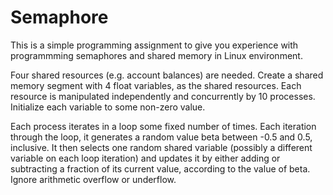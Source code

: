 # Semaphore

This is a simple programming assignment to give you experience with programmming semaphores and shared memory in Linux environment.

Four shared resources (e.g. account balances) are needed. Create a shared memory segment with 4 float variables, as the shared resources. Each resource is manipulated independently and concurrently by 10 processes. Initialize each variable to some non-zero value.

Each process iterates in a loop some fixed number of times. Each iteration through the loop, it generates a random value beta between -0.5 and 0.5, inclusive. It then selects one random shared variable (possibly a different variable on each loop iteration) and updates it by either adding or subtracting a fraction of its current value, according to the value of beta. Ignore arithmetic overflow or underflow.
